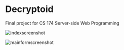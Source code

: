 # Decryptoid
Final project for CS 174 Server-side Web Programming

![indexscreenshot](https://user-images.githubusercontent.com/25027010/57492027-14aa7900-7274-11e9-846b-517eec6c1e68.png)

![mainformscreenshot](https://user-images.githubusercontent.com/25027010/57492023-12481f00-7274-11e9-87e8-a3d0f89d0ad4.png)
